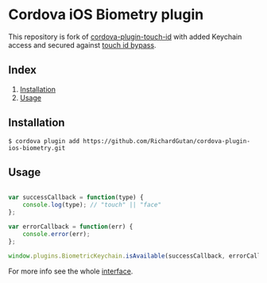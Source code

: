 # Cordova iOS Biometry plugin

This repository is fork of [cordova-plugin-touch-id](https://github.com/EddyVerbruggen/cordova-plugin-touch-id) with added Keychain access and secured against [touch id bypass](https://github.com/sensepost/objection/wiki/Understanding-the-TouchID-Bypass).

## Index

1. [Installation](#installation)
2. [Usage](#usage)

## Installation

```
$ cordova plugin add https://github.com/RichardGutan/cordova-plugin-ios-biometry.git
```

## Usage

```js

var successCallback = function(type) {
    console.log(type); // "touch" || "face" 
};

var errorCallback = function(err) {
    console.error(err);
};

window.plugins.BiometricKeychain.isAvailable(successCallback, errorCallback);
```

For more info see the whole [interface](https://github.com/RichardGutan/cordova-plugin-ios-biometry/blob/master/www/BiometricKeychain.js).
